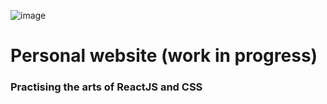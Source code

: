 ![image](https://github.com/kerson97/website_v2/assets/110311555/89eddf3d-c08c-4a65-bf49-ae0e60057932)


# Personal website (work in progress)

### Practising the arts of ReactJS and CSS



